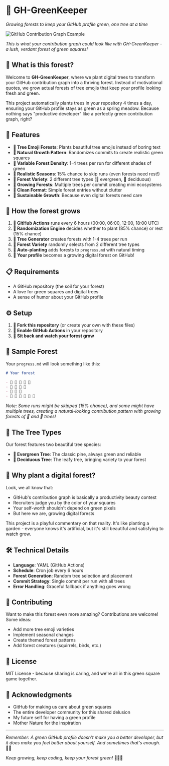 # 🌱 GH-GreenKeeper

*Growing forests to keep your GitHub profile green, one tree at a time*

![GitHub Contribution Graph Example](https://media2.dev.to/dynamic/image/width=1000,height=420,fit=cover,gravity=auto,format=auto/https%3A%2F%2Fdev-to-uploads.s3.amazonaws.com%2Fuploads%2Farticles%2Fexirmgixmnkgwo40q1ig.PNG)

*This is what your contribution graph could look like with GH-GreenKeeper - a lush, verdant forest of green squares!*

## 🌲 What is this forest?

Welcome to **GH-GreenKeeper**, where we plant digital trees to transform your GitHub contribution graph into a thriving forest. Instead of motivational quotes, we grow actual forests of tree emojis that keep your profile looking fresh and green.

This project automatically plants trees in your repository 4 times a day, ensuring your GitHub profile stays as green as a spring meadow. Because nothing says "productive developer" like a perfectly green contribution graph, right?

## 🎯 Features

- **🌲 Tree Emoji Forests**: Plants beautiful tree emojis instead of boring text
- **🌳 Natural Growth Pattern**: Randomizes commits to create realistic green squares
- **🌴 Variable Forest Density**: 1-4 trees per run for different shades of green
- **🌵 Realistic Seasons**: 15% chance to skip runs (even forests need rest!)
- **🎄 Forest Variety**: 2 different tree types (🌲 evergreen, 🌳 deciduous)
- **🎋 Growing Forests**: Multiple trees per commit creating mini ecosystems
- **🎍 Clean Format**: Simple forest entries without clutter
- **🎎 Sustainable Growth**: Because even digital forests need care

## 🚀 How the forest grows

1. **🌱 GitHub Actions** runs every 6 hours (00:00, 06:00, 12:00, 18:00 UTC)
2. **🌿 Randomization Engine** decides whether to plant (85% chance) or rest (15% chance)
3. **🌳 Tree Generator** creates forests with 1-4 trees per run
4. **🌲 Forest Variety** randomly selects from 2 different tree types
5. **🌴 Auto-planting** adds forests to `progress.md` with natural timing
6. **🌱 Your profile** becomes a growing digital forest on GitHub!

## 📋 Requirements

- A GitHub repository (the soil for your forest)
- A love for green squares and digital trees
- A sense of humor about your GitHub profile

## ⚙️ Setup

1. **🌱 Fork this repository** (or create your own with these files)
2. **🌿 Enable GitHub Actions** in your repository
3. **🌳 Sit back and watch your forest grow**

## 📝 Sample Forest

Your `progress.md` will look something like this:

```markdown
# Your forest

- 🌲 🌳 🌲 🌳 🌲
- 🌳 🌲 🌳 🌲
- 🌲 🌳 🌲
- 🌳 🌲 🌳 🌲 🌲 🌳
```

*Note: Some runs might be skipped (15% chance), and some might have multiple trees, creating a natural-looking contribution pattern with growing forests of 🌲 and 🌳 trees!*

## 🌲 The Tree Types

Our forest features two beautiful tree species:
- **🌲 Evergreen Tree**: The classic pine, always green and reliable
- **🌳 Deciduous Tree**: The leafy tree, bringing variety to your forest

## 🎪 Why plant a digital forest?

Look, we all know that:
- GitHub's contribution graph is basically a productivity beauty contest
- Recruiters judge you by the color of your squares
- Your self-worth shouldn't depend on green pixels
- But here we are, growing digital forests

This project is a playful commentary on that reality. It's like planting a garden - everyone knows it's artificial, but it's still beautiful and satisfying to watch grow.

## 🛠️ Technical Details

- **Language**: YAML (GitHub Actions)
- **Schedule**: Cron job every 6 hours
- **Forest Generation**: Random tree selection and placement
- **Commit Strategy**: Single commit per run with all trees
- **Error Handling**: Graceful fallback if anything goes wrong

## 🤝 Contributing

Want to make this forest even more amazing? Contributions are welcome! Some ideas:
- Add more tree emoji varieties
- Implement seasonal changes
- Create themed forest patterns
- Add forest creatures (squirrels, birds, etc.)

## 📄 License

MIT License - because sharing is caring, and we're all in this green square game together.

## 🙏 Acknowledgments

- GitHub for making us care about green squares
- The entire developer community for this shared delusion
- My future self for having a green profile
- Mother Nature for the inspiration

---

*Remember: A green GitHub profile doesn't make you a better developer, but it does make you feel better about yourself. And sometimes that's enough.* 🌱✨

*Keep growing, keep coding, keep your forest green!* 🌲🌳🌴
